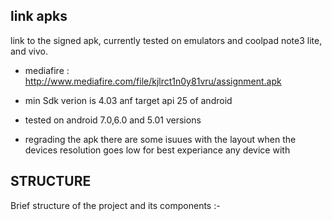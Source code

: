 

## link apks ##
link to the signed apk, currently tested on emulators and coolpad note3 lite, and vivo.
  - mediafire : http://www.mediafire.com/file/kjlrct1n0y81vru/assignment.apk
  
  - min Sdk verion is 4.03 anf target api 25 of android 
  - tested on android 7.0,6.0 and 5.01 versions
  - regrading the apk there are some isuues with the layout when the devices resolution goes low
    for best experiance any device with 
 

## STRUCTURE ##
Brief structure of the project and its components :-
